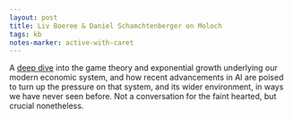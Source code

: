 ```yaml
---
layout: post
title: Liv Boeree & Daniel Schamchtenberger on Moloch
tags: kb
notes-marker: active-with-caret
---
```

A [deep dive](https://www.youtube.com/watch?v=KCSsKV5F4xc) into the game theory and exponential growth underlying our modern economic system, and how recent advancements in AI are poised to turn up the pressure on that system, and its wider environment, in ways we have never seen before. Not a conversation for the faint hearted, but crucial nonetheless.